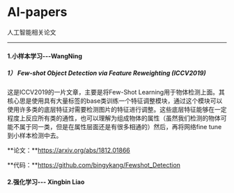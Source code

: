 # AI-papers

人工智能相关论文

---

#### 1.小样本学习---WangNing

##### 1） Few-shot Object Detection via Feature Reweighting (ICCV2019) 

   这是ICCV2019的一片文章，主要是将Few-Shot Learning用于物体检测上面。其核心思是使用具有大量标签的base类训练一个特征调整模块，通过这个模块可以使用许多类的底层特征对需要检测图片的特征进行调整。这些底层特征能够在一定程度上反应所有类的通性，也可以理解为组成物体的属性（虽然我们检测的物体可能不属于同一类，但是在属性层面还是有很多相通的）然后，再将网络fine tune到小样本检测中去。

**论文：**https://arxiv.org/abs/1812.01866

**代码：**https://github.com/bingykang/Fewshot_Detection



#### 2.强化学习--- Xingbin Liao 
